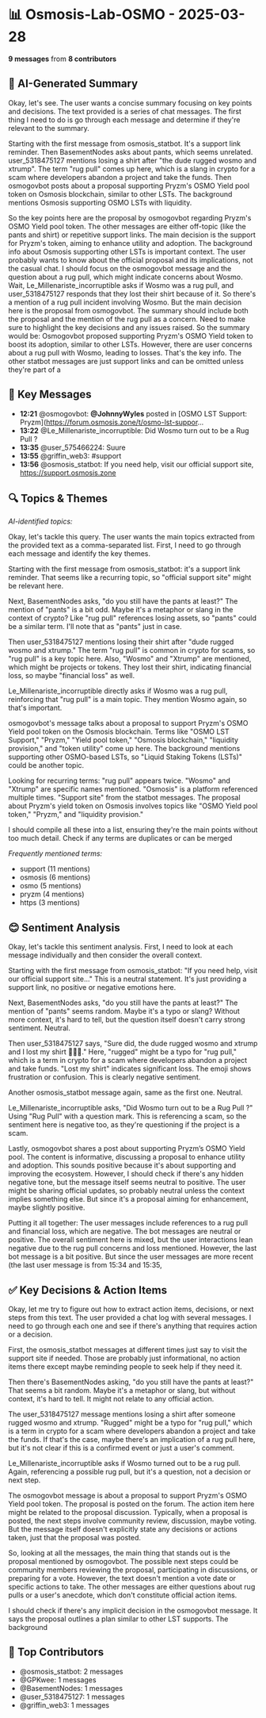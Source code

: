 # 📊 Osmosis-Lab-OSMO - 2025-03-28
**9 messages** from **8 contributors**

## 📝 AI-Generated Summary
<think>
Okay, let's see. The user wants a concise summary focusing on key points and decisions. The text provided is a series of chat messages. The first thing I need to do is go through each message and determine if they're relevant to the summary.

Starting with the first message from osmosis_statbot. It's a support link reminder. Then BasementNodes asks about pants, which seems unrelated. user_5318475127 mentions losing a shirt after "the dude rugged wosmo and xtrump". The term "rug pull" comes up here, which is a slang in crypto for a scam where developers abandon a project and take the funds. Then osmogovbot posts about a proposal supporting Pryzm's OSMO Yield pool token on Osmosis blockchain, similar to other LSTs. The background mentions Osmosis supporting OSMO LSTs with liquidity.

So the key points here are the proposal by osmogovbot regarding Pryzm's OSMO Yield pool token. The other messages are either off-topic (like the pants and shirt) or repetitive support links. The main decision is the support for Pryzm's token, aiming to enhance utility and adoption. The background info about Osmosis supporting other LSTs is important context. The user probably wants to know about the official proposal and its implications, not the casual chat. I should focus on the osmogovbot message and the question about a rug pull, which might indicate concerns about Wosmo. Wait, Le_Millenariste_incorruptible asks if Wosmo was a rug pull, and user_5318475127 responds that they lost their shirt because of it. So there's a mention of a rug pull incident involving Wosmo. But the main decision here is the proposal from osmogovbot. The summary should include both the proposal and the mention of the rug pull as a concern. Need to make sure to highlight the key decisions and any issues raised. So the summary would be: Osmogovbot proposed supporting Pryzm's OSMO Yield token to boost its adoption, similar to other LSTs. However, there are user concerns about a rug pull with Wosmo, leading to losses. That's the key info. The other statbot messages are just support links and can be omitted unless they're part of a

## 💬 Key Messages
- **12:21** @osmogovbot: **@JohnnyWyles** posted in [OSMO LST Support: Pryzm](https://forum.osmosis.zone/t/osmo-lst-suppor...
- **13:22** @Le_Millenariste_incorruptible: Did Wosmo turn out to be a Rug Pull ?
- **13:35** @user_575466224: Suure
- **13:55** @griffin_web3: #support
- **13:56** @osmosis_statbot: If you need help, visit our official support site, https://support.osmosis.zone

## 🔍 Topics & Themes
*AI-identified topics:*
> <think>
Okay, let's tackle this query. The user wants the main topics extracted from the provided text as a comma-separated list. First, I need to go through each message and identify the key themes.

Starting with the first message from osmosis_statbot: it's a support link reminder. That seems like a recurring topic, so "official support site" might be relevant here.

Next, BasementNodes asks, "do you still have the pants at least?" The mention of "pants" is a bit odd. Maybe it's a metaphor or slang in the context of crypto? Like "rug pull" references losing assets, so "pants" could be a similar term. I'll note that as "pants" just in case.

Then user_5318475127 mentions losing their shirt after "dude rugged wosmo and xtrump." The term "rug pull" is common in crypto for scams, so "rug pull" is a key topic here. Also, "Wosmo" and "Xtrump" are mentioned, which might be projects or tokens. They lost their shirt, indicating financial loss, so maybe "financial loss" as well.

Le_Millenariste_incorruptible directly asks if Wosmo was a rug pull, reinforcing that "rug pull" is a main topic. They mention Wosmo again, so that's important.

osmogovbot's message talks about a proposal to support Pryzm's OSMO Yield pool token on the Osmosis blockchain. Terms like "OSMO LST Support," "Pryzm," "Yield pool token," "Osmosis blockchain," "liquidity provision," and "token utility" come up here. The background mentions supporting other OSMO-based LSTs, so "Liquid Staking Tokens (LSTs)" could be another topic.

Looking for recurring terms: "rug pull" appears twice. "Wosmo" and "Xtrump" are specific names mentioned. "Osmosis" is a platform referenced multiple times. "Support site" from the statbot messages. The proposal about Pryzm's yield token on Osmosis involves topics like "OSMO Yield pool token," "Pryzm," and "liquidity provision."

I should compile all these into a list, ensuring they're the main points without too much detail. Check if any terms are duplicates or can be merged

*Frequently mentioned terms:*
- support (11 mentions)
- osmosis (6 mentions)
- osmo (5 mentions)
- pryzm (4 mentions)
- https (3 mentions)

## 😊 Sentiment Analysis
<think>
Okay, let's tackle this sentiment analysis. First, I need to look at each message individually and then consider the overall context.

Starting with the first message from osmosis_statbot: "If you need help, visit our official support site..." This is a neutral statement. It's just providing a support link, no positive or negative emotions here.

Next, BasementNodes asks, "do you still have the pants at least?" The mention of "pants" seems random. Maybe it's a typo or slang? Without more context, it's hard to tell, but the question itself doesn't carry strong sentiment. Neutral.

Then user_5318475127 says, "Sure did, the dude rugged wosmo and xtrump and I lost my shirt 🤷🏽‍♂️." Here, "rugged" might be a typo for "rug pull," which is a term in crypto for a scam where developers abandon a project and take funds. "Lost my shirt" indicates significant loss. The emoji shows frustration or confusion. This is clearly negative sentiment.

Another osmosis_statbot message again, same as the first one. Neutral.

Le_Millenariste_incorruptible asks, "Did Wosmo turn out to be a Rug Pull ?" Using "Rug Pull" with a question mark. This is referencing a scam, so the sentiment here is negative too, as they're questioning if the project is a scam.

Lastly, osmogovbot shares a post about supporting Pryzm’s OSMO Yield pool. The content is informative, discussing a proposal to enhance utility and adoption. This sounds positive because it's about supporting and improving the ecosystem. However, I should check if there's any hidden negative tone, but the message itself seems neutral to positive. The user might be sharing official updates, so probably neutral unless the context implies something else. But since it's a proposal aiming for enhancement, maybe slightly positive.

Putting it all together: The user messages include references to a rug pull and financial loss, which are negative. The bot messages are neutral or positive. The overall sentiment here is mixed, but the user interactions lean negative due to the rug pull concerns and loss mentioned. However, the last bot message is a bit positive. But since the user messages are more recent (the last user message is from 15:34 and 15:35,

## ✅ Key Decisions & Action Items
<think>
Okay, let me try to figure out how to extract action items, decisions, or next steps from this text. The user provided a chat log with several messages. I need to go through each one and see if there's anything that requires action or a decision.

First, the osmosis_statbot messages at different times just say to visit the support site if needed. Those are probably just informational, no action items there except maybe reminding people to seek help if they need it. 

Then there's BasementNodes asking, "do you still have the pants at least?" That seems a bit random. Maybe it's a metaphor or slang, but without context, it's hard to tell. It might not relate to any official action. 

The user_5318475127 message mentions losing a shirt after someone rugged wosmo and xtrump. "Rugged" might be a typo for "rug pull," which is a term in crypto for a scam where developers abandon a project and take the funds. If that's the case, maybe there's an implication of a rug pull here, but it's not clear if this is a confirmed event or just a user's comment. 

Le_Millenariste_incorruptible asks if Wosmo turned out to be a rug pull. Again, referencing a possible rug pull, but it's a question, not a decision or next step. 

The osmogovbot message is about a proposal to support Pryzm's OSMO Yield pool token. The proposal is posted on the forum. The action item here might be related to the proposal discussion. Typically, when a proposal is posted, the next steps involve community review, discussion, maybe voting. But the message itself doesn't explicitly state any decisions or actions taken, just that the proposal was posted. 

So, looking at all the messages, the main thing that stands out is the proposal mentioned by osmogovbot. The possible next steps could be community members reviewing the proposal, participating in discussions, or preparing for a vote. However, the text doesn't mention a vote date or specific actions to take. The other messages are either questions about rug pulls or a user's anecdote, which don't constitute official action items. 

I should check if there's any implicit decision in the osmogovbot message. It says the proposal outlines a plan similar to other LST supports. The background

## 👥 Top Contributors
- @osmosis_statbot: 2 messages
- @GPKwee: 1 messages
- @BasementNodes: 1 messages
- @user_5318475127: 1 messages
- @griffin_web3: 1 messages